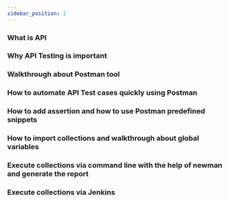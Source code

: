 ```yaml
---
sidebar_position: 1
---
```


### What is API

### Why API Testing is important

### Walkthrough about Postman tool

### How to automate API Test cases quickly using Postman

### How to add assertion and how to use Postman predefined snippets

### How to import collections and walkthrough about global variables

### Execute collections via command line with the help of newman and generate the report

### Execute collections via Jenkins
